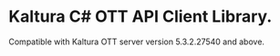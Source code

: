 # Kaltura C# OTT API Client Library.
Compatible with Kaltura OTT server version 5.3.2.27540 and above.
